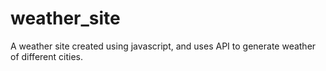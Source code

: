 # weather_site
A weather site created using javascript, and uses API to generate weather of different cities.
